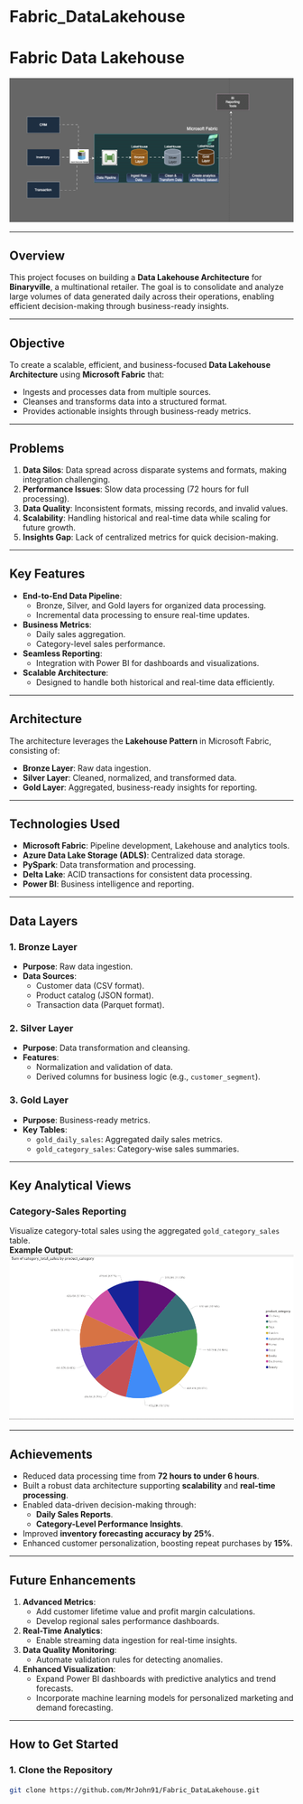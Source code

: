 # Fabric_DataLakehouse

# **Fabric Data Lakehouse**

![Architecture Diagram](https://github.com/MrJohn91/Fabric_DataLakehouse/blob/main/Data%26Scripts/Architecture%20Diagram.png)

---

## **Overview**
This project focuses on building a **Data Lakehouse Architecture** for **Binaryville**, a multinational retailer. The goal is to consolidate and analyze large volumes of data generated daily across their operations, enabling efficient decision-making through business-ready insights.

---

## **Objective**
To create a scalable, efficient, and business-focused **Data Lakehouse Architecture** using **Microsoft Fabric** that:
- Ingests and processes data from multiple sources.
- Cleanses and transforms data into a structured format.
- Provides actionable insights through business-ready metrics.

---

## **Problems**
1. **Data Silos**: Data spread across disparate systems and formats, making integration challenging.
2. **Performance Issues**: Slow data processing (72 hours for full processing).
3. **Data Quality**: Inconsistent formats, missing records, and invalid values.
4. **Scalability**: Handling historical and real-time data while scaling for future growth.
5. **Insights Gap**: Lack of centralized metrics for quick decision-making.

---

## **Key Features**
- **End-to-End Data Pipeline**:
  - Bronze, Silver, and Gold layers for organized data processing.
  - Incremental data processing to ensure real-time updates.
- **Business Metrics**:
  - Daily sales aggregation.
  - Category-level sales performance.
- **Seamless Reporting**:
  - Integration with Power BI for dashboards and visualizations.
- **Scalable Architecture**:
  - Designed to handle both historical and real-time data efficiently.

---

## **Architecture**
The architecture leverages the **Lakehouse Pattern** in Microsoft Fabric, consisting of:
- **Bronze Layer**: Raw data ingestion.
- **Silver Layer**: Cleaned, normalized, and transformed data.
- **Gold Layer**: Aggregated, business-ready insights for reporting.
  
---

## **Technologies Used**
- **Microsoft Fabric**: Pipeline development, Lakehouse and analytics tools.
- **Azure Data Lake Storage (ADLS)**: Centralized data storage.
- **PySpark**: Data transformation and processing.
- **Delta Lake**: ACID transactions for consistent data processing.
- **Power BI**: Business intelligence and reporting.

---

## **Data Layers**
### **1. Bronze Layer**
- **Purpose**: Raw data ingestion.
- **Data Sources**:
  - Customer data (CSV format).
  - Product catalog (JSON format).
  - Transaction data (Parquet format).

### **2. Silver Layer**
- **Purpose**: Data transformation and cleansing.
- **Features**:
  - Normalization and validation of data.
  - Derived columns for business logic (e.g., `customer_segment`).

### **3. Gold Layer**
- **Purpose**: Business-ready metrics.
- **Key Tables**:
  - `gold_daily_sales`: Aggregated daily sales metrics.
  - `gold_category_sales`: Category-wise sales summaries.

---

## **Key Analytical Views**
### **Category-Sales Reporting**
Visualize category-total sales using the aggregated `gold_category_sales` table.  
**Example Output**:  
![Report](https://github.com/MrJohn91/Fabric_DataLakehouse/blob/main/Data%26Scripts/Report.png)

---

## **Achievements**
- Reduced data processing time from **72 hours to under 6 hours**.
- Built a robust data architecture supporting **scalability** and **real-time processing**.
- Enabled data-driven decision-making through:
  - **Daily Sales Reports**.
  - **Category-Level Performance Insights**.
- Improved **inventory forecasting accuracy by 25%**.
- Enhanced customer personalization, boosting repeat purchases by **15%**.

---

## **Future Enhancements**
1. **Advanced Metrics**:
   - Add customer lifetime value and profit margin calculations.
   - Develop regional sales performance dashboards.
2. **Real-Time Analytics**:
   - Enable streaming data ingestion for real-time insights.
3. **Data Quality Monitoring**:
   - Automate validation rules for detecting anomalies.
4. **Enhanced Visualization**:
   - Expand Power BI dashboards with predictive analytics and trend forecasts.
   - Incorporate machine learning models for personalized marketing and demand forecasting.

---

## **How to Get Started**
### **1. Clone the Repository**
```bash
git clone https://github.com/MrJohn91/Fabric_DataLakehouse.git
